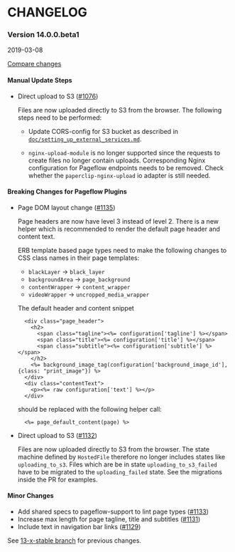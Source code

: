 # CHANGELOG

### Version 14.0.0.beta1

2019-03-08

[Compare changes](https://github.com/codevise/pageflow/compare/13-x-stable...v14.0.0.beta1)

#### Manual Update Steps

- Direct upload to S3
  ([#1076](https://github.com/codevise/pageflow/pull/1076))

  Files are now uploaded directly to S3 from the browser. The
  following steps need to be performed:

  * Update CORS-config for S3 bucket as described in
    [`doc/setting_up_external_services.md`](https://github.com/codevise/pageflow/blob/14-0-stable/doc/setting_up_external_services.md).

  * `nginx-upload-module` is no longer supported since the requests to
    create files no longer contain uploads. Corresponding Nginx
    configuration for Pageflow endpoints needs to be removed. Check
    whether the `paperclip-nginx-upload` io adapter is still needed.

#### Breaking Changes for Pageflow Plugins

- Page DOM layout change
  ([#1135](https://github.com/codevise/pageflow/pull/1135))

  Page headers are now have level 3 instead of level 2. There is a new
  helper which is recommended to render the default page header and
  content text.

  ERB template based page types need to make the following changes to
  CSS class names in their page templates:

  * `blackLayer` -> `black_layer`
  * `backgroundArea` -> `page_background`
  * `contentWrapper` -> `content_wrapper`
  * `videoWrapper` -> `uncropped_media_wrapper`

  The default header and content snippet

        <div class="page_header">
          <h2>
            <span class="tagline"><%= configuration['tagline'] %></span>
            <span class="title"><%= configuration['title'] %></span>
            <span class="subtitle"><%= configuration['subtitle'] %></span>
          </h2>
          <%= background_image_tag(configuration['background_image_id'], {class: "print_image"}) %>
        </div>
        <div class="contentText">
          <p><%= raw configuration['text'] %></p>
        </div>

  should be replaced with the following helper call:

        <%= page_default_content(page) %>

- Direct upload to S3
  ([#1132](https://github.com/codevise/pageflow/pull/1132))

  Files are now uploaded directly to S3 from the browser. The state
  machine defined by `HostedFile` therefore no longer includes states
  like `uploading_to_s3`. Files which are be in state
  `uploading_to_s3_failed` have to be migrated to the
  `uploading_failed` state. See the migrations inside the PR for
  examples.

#### Minor Changes

- Add shared specs to pageflow-support to lint page types
  ([#1133](https://github.com/codevise/pageflow/pull/1133))
- Increase max length for page tagline, title and subtitles
  ([#1131](https://github.com/codevise/pageflow/pull/1131))
- Include text in navigation bar links
  ([#1129](https://github.com/codevise/pageflow/pull/1129))

See
[13-x-stable branch](https://github.com/codevise/pageflow/blob/13-x-stable/CHANGELOG.md)
for previous changes.
